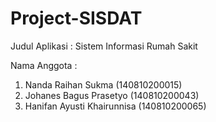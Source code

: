 # Project-SISDAT
Judul Aplikasi : Sistem Informasi Rumah Sakit

Nama Anggota :
1. Nanda Raihan Sukma (140810200015)
2. Johanes Bagus Prasetyo (140810200043)
3. Hanifan Ayusti Khairunnisa (140810200065)

